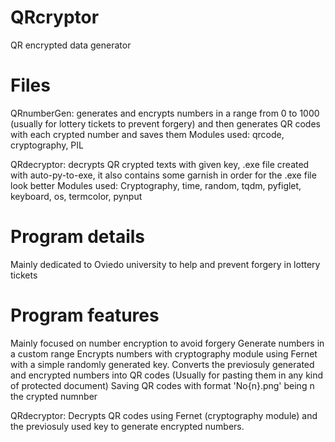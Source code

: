 # QRcryptor
QR encrypted data generator


# Files
  QRnumberGen: generates and encrypts numbers in a range from 0 to 1000 (usually for lottery tickets to prevent forgery) and then
    generates QR codes with each crypted number and saves them
        Modules used: qrcode, cryptography, PIL
    
  QRdecryptor: decrypts QR crypted texts with given key, .exe file created with auto-py-to-exe, it also contains some garnish
     in order for the .exe file look better
        Modules used: Cryptography, time, random, tqdm, pyfiglet, keyboard, os, termcolor, pynput
        
# Program details
   Mainly dedicated to Oviedo university to help and prevent forgery in lottery tickets
   
# Program features
   Mainly focused on number encryption to avoid forgery
   Generate numbers in a custom range
   Encrypts numbers with cryptography module using Fernet with a simple randomly generated key.
   Converts the previosuly generated and encrypted numbers into QR codes (Usually for pasting them in any kind of protected document)
   Saving QR codes with format 'No{n}.png' being n the crypted numnber
   
   QRdecryptor: 
   Decrypts QR codes using Fernet (cryptography module) and the previosuly used key to generate encrypted numbers.
   
   
   
      
  

